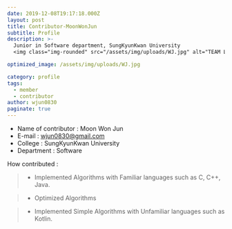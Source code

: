 ```yaml
---
date: 2019-12-08T19:17:18.000Z
layout: post
title: Contributor-MoonWonJun
subtitle: Profile
description: >-
  Junior in Software department, SungKyunKwan University
  <img class="img-rounded" src="/assets/img/uploads/WJ.jpg" alt="TEAM L5" width="200">

optimized_image: /assets/img/uploads/WJ.jpg

category: profile
tags:
  - member
  - contributor
author: wjun0830
paginate: true
---
```

- Name of contributor : Moon Won Jun
- E-mail : wjun0830@gmail.com
- College : SungKyunKwan University
- Department : Software

How contributed : 
> - Implemented Algorithms with Familiar languages such as C, C++, Java.

> - Optimized Algorithms 

> - Implemented Simple Algorithms with Unfamiliar languages such as Kotlin.



